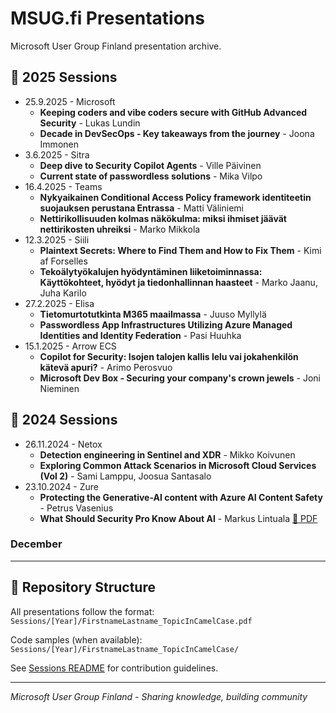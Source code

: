 # MSUG.fi Presentations

Microsoft User Group Finland presentation archive.
## 📅 2025 Sessions
- 25.9.2025 - Microsoft
  - **Keeping coders and vibe coders secure with GitHub Advanced Security** - Lukas Lundin
  - **Decade in DevSecOps - Key takeaways from the journey** - Joona Immonen
- 3.6.2025 - Sitra
  - **Deep dive to Security Copilot Agents** - Ville Päivinen
  - **Current state of passwordless solutions** - Mika Vilpo
- 16.4.2025 - Teams
  - **Nykyaikainen Conditional Access Policy framework identiteetin suojauksen perustana Entrassa** - Matti Väliniemi
  - **Nettirikollisuuden kolmas näkökulma: miksi ihmiset jäävät nettirikosten uhreiksi** - Marko Mikkola
- 12.3.2025 - Siili
  - **Plaintext Secrets: Where to Find Them and How to Fix Them** - Kimi af Forselles
  - **Tekoälytyökalujen hyödyntäminen liiketoiminnassa: Käyttökohteet, hyödyt ja tiedonhallinnan haasteet** - Marko Jaanu, Juha Karilo
- 27.2.2025 - Elisa
  - **Tietomurtotutkinta M365 maailmassa** - Juuso Myllylä
  - **Passwordless App Infrastructures Utilizing Azure Managed Identities and Identity Federation** - Pasi Huuhka
- 15.1.2025 - Arrow ECS
  - **Copilot for Security: Isojen talojen kallis lelu vai jokahenkilön kätevä apuri?** - Arimo Perosvuo
  - **Microsoft Dev Box - Securing your company's crown jewels** - Joni Nieminen

### 
## 📅 2024 Sessions

- 26.11.2024 - Netox
  - **Detection engineering in Sentinel and XDR** - Mikko Koivunen
  - **Exploring Common Attack Scenarios in Microsoft Cloud Services (Vol 2)** - Sami Lamppu, Joosua Santasalo
- 23.10.2024 - Zure
  - **Protecting the Generative-AI content with Azure AI Content Safety** - Petrus Vasenius
  - **What Should Security Pro Know About AI** - Markus Lintuala [📄 PDF](Sessions/2024/MarkusLintuala_WhatShouldSecurityProKnowAboutAI.pdf)

### December
---

## 📁 Repository Structure

All presentations follow the format: `Sessions/[Year]/FirstnameLastname_TopicInCamelCase.pdf`

Code samples (when available): `Sessions/[Year]/FirstnameLastname_TopicInCamelCase/`

See [Sessions README](Sessions/README.md) for contribution guidelines.

---
*Microsoft User Group Finland - Sharing knowledge, building community*